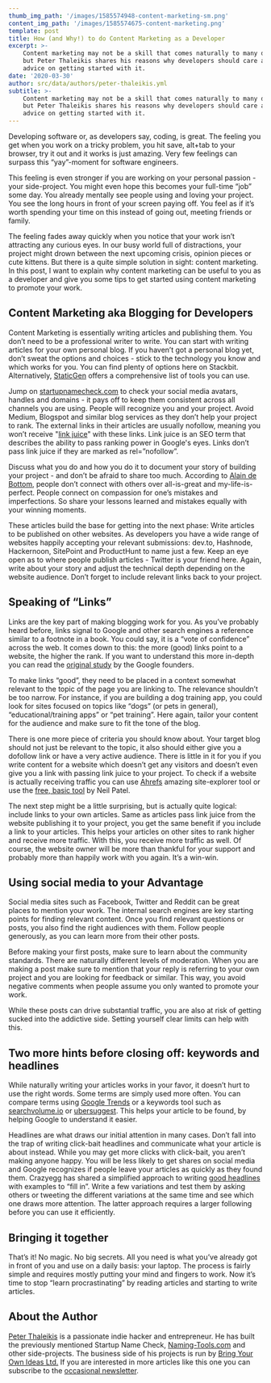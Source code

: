 ```yaml
---
thumb_img_path: '/images/1585574948-content-marketing-sm.png'
content_img_path: '/images/1585574675-content-marketing.png'
template: post
title: How (and Why!) to do Content Marketing as a Developer
excerpt: >-
    Content marketing may not be a skill that comes naturally to many developers,
    but Peter Thaleikis shares his reasons why developers should care about it and
    advice on getting started with it.
date: '2020-03-30'
author: src/data/authors/peter-thaleikis.yml
subtitle: >-
    Content marketing may not be a skill that comes naturally to many developers,
    but Peter Thaleikis shares his reasons why developers should care about it and
    advice on getting started with it.
---
```


Developing software or, as developers say, coding, is great. The feeling you get when you work on a tricky problem, you hit save, alt+tab to your browser, try it out and it works is just amazing. Very few feelings can surpass this “yay”-moment for software engineers.

This feeling is even stronger if you are working on your personal passion - your side-project. You might even hope this becomes your full-time “job” some day. You already mentally see people using and loving your project. You see the long hours in front of your screen paying off. You feel as if it’s worth spending your time on this instead of going out, meeting friends or family.

The feeling fades away quickly when you notice that your work isn’t attracting any curious eyes. In our busy world full of distractions, your project might drown between the next upcoming crisis, opinion pieces or cute kittens. But there is a quite simple solution in sight: content marketing. In this post, I want to explain why content marketing can be useful to you as a developer and give you some tips to get started using content marketing to promote your work.

## Content Marketing aka Blogging for Developers

Content Marketing is essentially writing articles and publishing them. You don’t need to be a professional writer to write. You can start with writing articles for your own personal blog. If you haven’t got a personal blog yet, don’t sweat the options and choices - stick to the technology you know and which works for you. You can find plenty of options here on Stackbit. Alternatively, [StaticGen](https://www.staticgen.com/) offers a comprehensive list of tools you can use.

Jump on [startupnamecheck.com](https://startupnamecheck.com/) to check your social media avatars, handles and domains - it pays off to keep them consistent across all channels you are using. People will recognize you and your project. Avoid Medium, Blogspot and similar blog services as they don’t help your project to rank. The external links in their articles are usually nofollow, meaning you won’t receive "[link juice](https://moz.com/learn/seo/what-is-link-equity)" with these links. Link juice is an SEO term that describes the ability to pass ranking power in Google's eyes. Links don’t pass link juice if they are marked as rel=”nofollow”.

Discuss what you do and how you do it to document your story of building your project - and don’t be afraid to share too much. According to [Alain de Bottom](https://www.alaindebotton.com/), people don’t connect with others over all-is-great and my-life-is-perfect. People connect on compassion for one’s mistakes and imperfections. So share your lessons learned and mistakes equally with your winning moments.

These articles build the base for getting into the next phase: Write articles to be published on other websites. As developers you have a wide range of websites happily accepting your relevant submissions: dev.to, Hashnode, Hackernoon, SitePoint and ProductHunt to name just a few. Keep an eye open as to where people publish articles - Twitter is your friend here. Again, write about your story and adjust the technical depth depending on the website audience. Don’t forget to include relevant links back to your project.

## Speaking of “Links”

Links are the key part of making blogging work for you. As you’ve probably heard before, links signal to Google and other search engines a reference similar to a footnote in a book. You could say, it is a “vote of confidence” across the web. It comes down to this: the more (good) links point to a website, the higher the rank. If you want to understand this more in-depth you can read the [original study](http://infolab.stanford.edu/~backrub/google.html) by the Google founders.

To make links “good”, they need to be placed in a context somewhat relevant to the topic of the page you are linking to. The relevance shouldn’t be too narrow. For instance, if you are building a dog training app, you could look for sites focused on topics like “dogs” (or pets in general), “educational/training apps” or “pet training”. Here again, tailor your content for the audience and make sure to fit the tone of the blog.

There is one more piece of criteria you should know about. Your target blog should not just be relevant to the topic, it also should either give you a dofollow link or have a very active audience. There is little in it for you if you write content for a website which doesn’t get any visitors and doesn’t even give you a link with passing link juice to your project. To check if a website is actually receiving traffic you can use [Ahrefs](https://ahrefs.com/) amazing site-explorer tool or use the [free, basic tool](https://neilpatel.com/) by Neil Patel.

The next step might be a little surprising, but is actually quite logical: include links to your own articles. Same as articles pass link juice from the website publishing it to your project, you get the same benefit if you include a link to your articles. This helps your articles on other sites to rank higher and receive more traffic. With this, you receive more traffic as well. Of course, the website owner will be more than thankful for your support and probably more than happily work with you again. It’s a win-win.

## Using social media to your Advantage

Social media sites such as Facebook, Twitter and Reddit can be great places to mention your work. The internal search engines are key starting points for finding relevant content. Once you find relevant questions or posts, you also find the right audiences with them. Follow people generously, as you can learn more from their other posts.

Before making your first posts, make sure to learn about the community standards. There are naturally different levels of moderation. When you are making a post make sure to mention that your reply is referring to your own project and you are looking for feedback or similar. This way, you avoid negative comments when people assume you only wanted to promote your work.

While these posts can drive substantial traffic, you are also at risk of getting sucked into the addictive side. Setting yourself clear limits can help with this.

## Two more hints before closing off: keywords and headlines

While naturally writing your articles works in your favor, it doesn’t hurt to use the right words. Some terms are simply used more often. You can compare terms using [Google Trends](https://trends.google.com) or a keywords tool such as [searchvolume.io](https://searchvolume.io/) or [ubersuggest](https://neilpatel.com/ubersuggest/). This helps your article to be found, by helping Google to understand it easier.

Headlines are what draws our initial attention in many cases. Don’t fall into the trap of writing click-bait headlines and communicate what your article is about instead. While you may get more clicks with click-bait, you aren’t making anyone happy. You will be less likely to get shares on social media and Google recognizes if people leave your articles as quickly as they found them. Crazyegg has shared a simplified approach to writing [good headlines](https://www.crazyegg.com/blog/headlines-9-steps/) with examples to “fill in”. Write a few variations and test them by asking others or tweeting the different variations at the same time and see which one draws more attention. The latter approach requires a larger following before you can use it efficiently.

## Bringing it together

That’s it! No magic. No big secrets. All you need is what you’ve already got in front of you and use on a daily basis: your laptop. The process is fairly simple and requires mostly putting your mind and fingers to work. Now it’s time to stop “learn procrastinating” by reading articles and starting to write articles.

## About the Author

[Peter Thaleikis](https://peterthaleikis.com) is a passionate indie hacker and entrepreneur. He has built the previously mentioned Startup Name Check, [Naming-Tools.com](https://naming-tools.com) and other side-projects. The business side of his projects is run by [Bring Your Own Ideas Ltd.](https://bringyourownideas.com/) If you are interested in more articles like this one you can subscribe to the [occasional newsletter](https://peterthaleikis.com/newsletter/).
